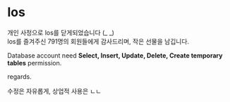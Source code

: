 # los

개인 사정으로 los를 닫게되었습니다 (_ _)<br>
los를 즐겨주신 791명의 회원들에게 감사드리며, 작은 선물을 남깁니다.

Database account need <strong>Select, Insert, Update, Delete, Create temporary tables</strong> permission.

regards.

수정은 자유롭게, 상업적 사용은 ㄴㄴ